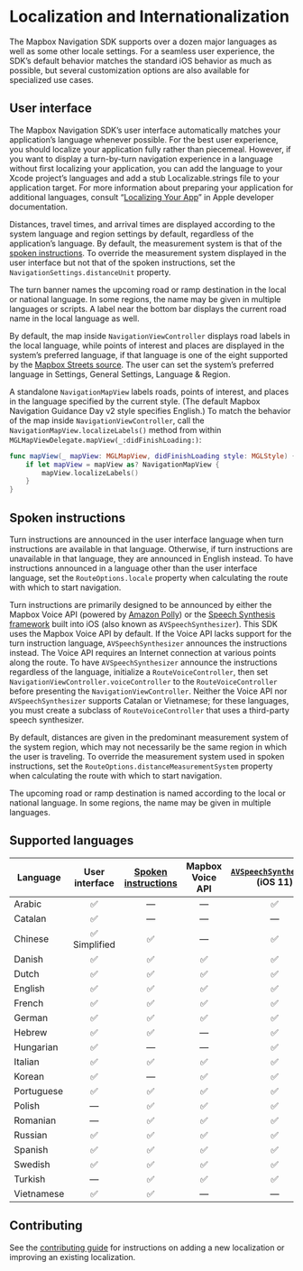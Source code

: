 # Localization and Internationalization

The Mapbox Navigation SDK supports over a dozen major languages as well as some other locale settings. For a seamless user experience, the SDK’s default behavior matches the standard iOS behavior as much as possible, but several customization options are also available for specialized use cases.

## User interface

The Mapbox Navigation SDK’s user interface automatically matches your application’s language whenever possible. For the best user experience, you should localize your application fully rather than piecemeal. However, if you want to display a turn-by-turn navigation experience in a language without first localizing your application, you can add the language to your Xcode project’s languages and add a stub Localizable.strings file to your application target. For more information about preparing your application for additional languages, consult “[Localizing Your App](https://developer.apple.com/library/content/documentation/MacOSX/Conceptual/BPInternational/LocalizingYourApp/LocalizingYourApp.html)” in Apple developer documentation.

Distances, travel times, and arrival times are displayed according to the system language and region settings by default, regardless of the application’s language. By default, the measurement system is that of the [spoken instructions](#spoken-instructions). To override the measurement system displayed in the user interface but not that of the spoken instructions, set the `NavigationSettings.distanceUnit` property.

The turn banner names the upcoming road or ramp destination in the local or national language. In some regions, the name may be given in multiple languages or scripts. A label near the bottom bar displays the current road name in the local language as well.

By default, the map inside `NavigationViewController` displays road labels in the local language, while points of interest and places are displayed in the system’s preferred language, if that language is one of the eight supported by the [Mapbox Streets source](https://www.mapbox.com/vector-tiles/mapbox-streets-v7/#overview). The user can set the system’s preferred
language in Settings, General Settings, Language & Region.

A standalone `NavigationMapView` labels roads, points of interest, and places in the language specified by the current style. (The default Mapbox Navigation Guidance Day v2 style specifies English.) To match the behavior of the map inside `NavigationViewController`, call the `NavigationMapView.localizeLabels()` method from within `MGLMapViewDelegate.mapView(_:didFinishLoading:)`:

```swift
func mapView(_ mapView: MGLMapView, didFinishLoading style: MGLStyle) {
    if let mapView = mapView as? NavigationMapView {
        mapView.localizeLabels()
    }
}
```

## Spoken instructions

Turn instructions are announced in the user interface language when turn instructions are available in that language. Otherwise, if turn instructions are unavailable in that language, they are announced in English instead. To have instructions announced in a language other than the user interface language, set the `RouteOptions.locale` property when calculating the route with which to start navigation.

Turn instructions are primarily designed to be announced by either the Mapbox Voice API (powered by [Amazon Polly](https://docs.aws.amazon.com/polly/latest/dg/SupportedLanguage.html)) or the [Speech Synthesis framework][iossynth] built into iOS (also known as `AVSpeechSynthesizer`). This SDK uses the Mapbox Voice API by default. If the Voice API lacks support for the turn instruction language, `AVSpeechSynthesizer` announces the instructions instead. The Voice API requires an Internet connection at various points along the route. To have `AVSpeechSynthesizer` announce the instructions regardless of the language, initialize a `RouteVoiceController`, then set `NavigationViewController.voiceController` to the `RouteVoiceController` before presenting the `NavigationViewController`. Neither the Voice API nor `AVSpeechSynthesizer` supports Catalan or Vietnamese; for these languages, you must create a subclass of `RouteVoiceController` that uses a third-party speech synthesizer.

By default, distances are given in the predominant measurement system of the system region, which may not necessarily be the same region in which the user is traveling. To override the measurement system used in spoken instructions, set the `RouteOptions.distanceMeasurementSystem` property when calculating the route with which to start navigation.

The upcoming road or ramp destination is named according to the local or national language. In some regions, the name may be given in multiple languages.

## Supported languages

| Language   | User interface | [Spoken instructions][osrmti] | Mapbox Voice API | [`AVSpeechSynthesizer`][iossynth]<br>(iOS 11)
|------------|:--------------:|:-----------------------------:|:---------------------:|:--------------------------------:
| Arabic    | ✅              | —                             | —                     | ✅
| Catalan    | ✅              | —                             | —                     | —
| Chinese    | ✅ Simplified   | ✅                             | —                     | ✅
| Danish     | ✅              | ✅                             | ✅                     | ✅
| Dutch      | ✅              | ✅                             | ✅                     | ✅
| English    | ✅              | ✅                             | ✅                     | ✅
| French     | ✅              | ✅                             | ✅                     | ✅
| German     | ✅              | ✅                             | ✅                     | ✅
| Hebrew     | ✅              | ✅                             | —                     | ✅
| Hungarian  | ✅              | —                             | —                     | ✅
| Italian    | ✅              | ✅                             | ✅                     | ✅
| Korean    | ✅              | —                             | ✅                     | ✅
| Portuguese | ✅             | ✅                             | ✅                     | ✅
| Polish     | —              | ✅                             | ✅                     | ✅
| Romanian   | —              | ✅                             | ✅                     | ✅
| Russian    | ✅              | ✅                             | ✅                     | ✅
| Spanish    | ✅              | ✅                             | ✅                     | ✅
| Swedish    | ✅              | ✅                             | ✅                     | ✅
| Turkish    | —              | ✅                             | ✅                     | ✅
| Vietnamese | ✅              | ✅                             | —                     | —

## Contributing

See the [contributing guide](https://github.com/mapbox/mapbox-navigation-ios/blob/master/CONTRIBUTING.md#adding-or-updating-a-localization) for instructions on adding a new localization or improving an existing localization.

[osrmti]: https://github.com/Project-OSRM/osrm-text-instructions/
[iossynth]: https://developer.apple.com/documentation/avfoundation/speech_synthesis
